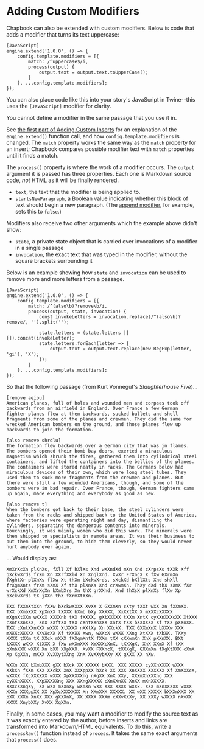 # Adding Custom Modifiers

Chapbook can also be extended with custom modifiers. Below is code that adds a modifier that turns its text uppercase:

```
[JavaScript]
engine.extend('1.0.0', () => {
	config.template.modifiers = [{
		match: /^uppercase$/i,
		process(output) {
			output.text = output.text.toUpperCase();
		}
	}, ...config.template.modifiers];
});
```

You can also place code like this into your story's JavaScript in Twine--this uses the `[JavaScript]` modifier for clarity.

<aside data-hint="danger">
You cannot define a modifier in the same passage that you use it in.
</aside>

See [the first part of Adding Custom Inserts](adding-custom-inserts.md) for an explanation of the `engine.extend()` function call, and how `config.template.modifiers` is changed. The `match` property works the same way as the `match` property for an insert; Chapbook compares possible modifier text with `match` properties until it finds a match.

The `process()` property is where the work of a modifier occurs. The `output` argument it is passed has three properties. Each one is Markdown source code, _not_ HTML as it will be finally rendered.

-   `text`, the text that the modifier is being applied to.
-	`startsNewParagraph`, a Boolean value indicating whether this block of text should begin a new paragraph. (The [append modifier](../modifiers-and-inserts/delayed-text.md), for example, sets this to `false`.)

Modifiers also receive two other arguments which the example above didn't show:

-   `state`, a private state object that is carried over invocations of a modifier in a single passage
-   `invocation`, the exact text that was typed in the modifier, without the square brackets surrounding it

Below is an example showing how `state` and `invocation` can be used to remove more and more letters from a passage.

```
[JavaScript]
engine.extend('1.0.0', () => {
	config.template.modifiers = [{
		match: /^(also\b)?remove\b/i,
		process(output, state, invocation) {
			const invokeLetters = invocation.replace(/^(also\b)?remove/, '').split('');

			state.letters = (state.letters || []).concat(invokeLetter);
			state.letters.forEach(letter => {
				output.text = output.text.replace(new RegExp(letter, 'gi'), 'X');
			});
		}
	}, ...config.template.modifiers];
});
```

So that the following passage (from Kurt Vonnegut's _Slaughterhouse Five_)...

```
[remove aeiou]
American planes, full of holes and wounded men and corpses took off backwards from an airfield in England. Over France a few German fighter planes flew at them backwards, sucked bullets and shell fragments from some of the planes and crewmen. They did the same for wrecked American bombers on the ground, and those planes flew up backwards to join the formation.

[also remove shrdlu]
The formation flew backwards over a German city that was in flames. The bombers opened their bomb bay doors, exerted a miraculous magnetism which shrunk the fires, gathered them into cylindrical steel containers, and lifted the containers into the bellies of the planes. The containers were stored neatly in racks. The Germans below had miraculous devices of their own, which were long steel tubes. They used them to suck more fragments from the crewmen and planes. But there were still a few wounded Americans, though, and some of the bombers were in bad repair. Over France, though, German fighters came up again, made everything and everybody as good as new.

[also remove t]
When the bombers got back to their base, the steel cylinders were taken from the racks and shipped back to the United States of America, where factories were operating night and day, dismantling the cylinders, separating the dangerous contents into minerals. Touchingly, it was mainly women who did this work. The minerals were then shipped to specialists in remote areas. It was their business to put them into the ground, to hide them cleverly, so they would never hurt anybody ever again.
```

... Would display as:

	XmXrXcXn plXnXs, fXll Xf hXlXs Xnd wXXndXd mXn Xnd cXrpsXs tXXk Xff bXckwXrds frXm Xn XXrfXXld Xn XnglXnd. XvXr FrXncX X fXw GXrmXn fXghtXr plXnXs flXw Xt thXm bXckwXrds, sXckXd bXllXts Xnd shXll frXgmXnts frXm sXmX Xf thX plXnXs Xnd crXwmXn. ThXy dXd thX sXmX fXr wrXckXd XmXrXcXn bXmbXrs Xn thX grXXnd, Xnd thXsX plXnXs flXw Xp bXckwXrds tX jXXn thX fXrmXtXXn.

	TXX fXXmXtXXn fXXw bXckwXXXX XvXX X GXXmXn cXty tXXt wXX Xn fXXmXX. TXX bXmbXXX XpXnXX tXXXX bXmb bXy XXXXX, XxXXtXX X mXXXcXXXXX mXgnXtXXm wXXcX XXXXnk tXX fXXXX, gXtXXXXX tXXm XntX cyXXnXXXcXX XtXXX cXntXXnXXX, XnX XXftXX tXX cXntXXnXXX XntX tXX bXXXXXX Xf tXX pXXnXX. TXX cXntXXnXXX wXXX XtXXXX nXXtXy Xn XXckX. TXX GXXmXnX bXXXw XXX mXXXcXXXXX XXvXcXX Xf tXXXX Xwn, wXXcX wXXX XXng XtXXX tXbXX. TXXy XXXX tXXm tX XXck mXXX fXXgmXntX fXXm tXX cXXwmXn XnX pXXnXX. BXt tXXXX wXXX XtXXX X fXw wXXnXXX XmXXXcXnX, tXXXgX, XnX XXmX Xf tXX bXmbXXX wXXX Xn bXX XXpXXX. XvXX FXXncX, tXXXgX, GXXmXn fXgXtXXX cXmX Xp XgXXn, mXXX XvXXytXXng XnX XvXXybXXy XX gXXX XX nXw.

	WXXn XXX bXmbXXX gXX bXck XX XXXXX bXXX, XXX XXXXX cyXXnXXXX wXXX XXkXn fXXm XXX XXckX XnX XXXppXX bXck XX XXX XnXXXX XXXXXX Xf XmXXXcX, wXXXX fXcXXXXXX wXXX XpXXXXXng nXgXX XnX XXy, XXXmXnXXXng XXX cyXXnXXXX, XXpXXXXXng XXX XXngXXXXX cXnXXnXX XnXX mXnXXXXX. XXXcXXngXy, XX wXX mXXnXy wXmXn wXX XXX XXXX wXXk. XXX mXnXXXXX wXXX XXXn XXXppXX XX XpXcXXXXXXX Xn XXmXXX XXXXX. XX wXX XXXXX bXXXnXXX XX pXX XXXm XnXX XXX gXXXnX, XX XXXX XXXm cXXvXXXy, XX XXXy wXXXX nXvXX XXXX XnybXXy XvXX XgXXn.

Finally, in some cases, you may want a modifier to modify the source text as it was exactly entered by the author, before inserts and links are transformed into Markdown/HTML equivalents. To do this, write a `processRaw()` function instead of `process`. It takes the same exact arguments that `process()` does.
